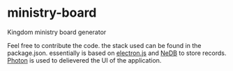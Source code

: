 # ministry-board
Kingdom ministry board generator

Feel free to contribute the code. the stack used can be found in the package.json. essentially is based on [electron.js](https://www.electronjs.org/) and [NeDB](https://github.com/louischatriot/nedb/) to store records. [Photon](http://photonkit.com/) is used to delievered the UI of the application.
